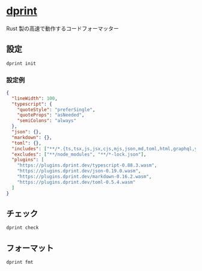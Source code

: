 # [dprint](https://dprint.dev/)

Rust 製の高速で動作するコードフォーマッター

## 設定

```sh
dprint init
```

### 設定例

```json
{
  "lineWidth": 100,
  "typescript": {
    "quoteStyle": "preferSingle",
    "quoteProps": "asNeeded",
    "semiColons": "always"
  },
  "json": {},
  "markdown": {},
  "toml": {},
  "includes": ["**/*.{ts,tsx,js,jsx,cjs,mjs,json,md,toml,html,graphql,yml}"],
  "excludes": ["**/node_modules", "**/*-lock.json"],
  "plugins": [
    "https://plugins.dprint.dev/typescript-0.88.3.wasm",
    "https://plugins.dprint.dev/json-0.19.0.wasm",
    "https://plugins.dprint.dev/markdown-0.16.2.wasm",
    "https://plugins.dprint.dev/toml-0.5.4.wasm"
  ]
}
```

## チェック

```sh
dprint check
```

## フォーマット

```sh
dprint fmt
```
